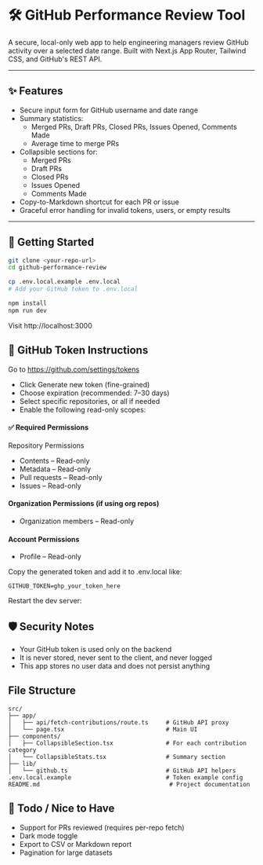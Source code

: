 # 🛠️ GitHub Performance Review Tool

A secure, local-only web app to help engineering managers review GitHub activity over a selected date range. Built with Next.js App Router, Tailwind CSS, and GitHub's REST API.

---

## ✨ Features

- Secure input form for GitHub username and date range
- Summary statistics:
  - Merged PRs, Draft PRs, Closed PRs, Issues Opened, Comments Made
  - Average time to merge PRs
- Collapsible sections for:
  - Merged PRs
  - Draft PRs
  - Closed PRs
  - Issues Opened
  - Comments Made
- Copy-to-Markdown shortcut for each PR or issue
- Graceful error handling for invalid tokens, users, or empty results

---

## 🚀 Getting Started

```bash
git clone <your-repo-url>
cd github-performance-review

cp .env.local.example .env.local
# Add your GitHub token to .env.local

npm install
npm run dev
```

Visit http://localhost:3000

## 🔐 GitHub Token Instructions
Go to https://github.com/settings/tokens

* Click Generate new token (fine-grained)
* Choose expiration (recommended: 7–30 days)
* Select specific repositories, or all if needed
* Enable the following read-only scopes:

#### ✅ Required Permissions
Repository Permissions
* Contents – Read-only
* Metadata – Read-only
* Pull requests – Read-only
* Issues – Read-only

#### Organization Permissions (if using org repos)
* Organization members – Read-only

#### Account Permissions
* Profile – Read-only

Copy the generated token and add it to .env.local like:

```
GITHUB_TOKEN=ghp_your_token_here
```
Restart the dev server:

## 🛡️ Security Notes
* Your GitHub token is used only on the backend
* It is never stored, never sent to the client, and never logged
* This app stores no user data and does not persist anything

## File Structure
```
src/
├── app/
│   ├── api/fetch-contributions/route.ts     # GitHub API proxy
│   └── page.tsx                             # Main UI
├── components/
│   ├── CollapsibleSection.tsx               # For each contribution category
│   └── CollapsibleStats.tsx                 # Summary section
├── lib/
│   └── github.ts                            # GitHub API helpers
.env.local.example                           # Token example config
README.md                                     # Project documentation
```

## 🧪 Todo / Nice to Have
* Support for PRs reviewed (requires per-repo fetch)
* Dark mode toggle
* Export to CSV or Markdown report
* Pagination for large datasets
